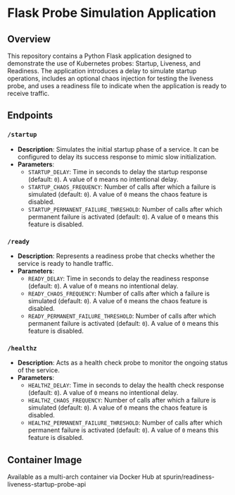 # Flask Probe Simulation Application

## Overview

This repository contains a Python Flask application designed to demonstrate the use of Kubernetes probes: Startup, Liveness, and Readiness. The application introduces a delay to simulate startup operations, includes an optional chaos injection for testing the liveness probe, and uses a readiness file to indicate when the application is ready to receive traffic.

## Endpoints

### `/startup`

- **Description**: Simulates the initial startup phase of a service. It can be configured to delay its success response to mimic slow initialization.
- **Parameters**:
  - `STARTUP_DELAY`: Time in seconds to delay the startup response (default: `0`). A value of `0` means no intentional delay.
  - `STARTUP_CHAOS_FREQUENCY`: Number of calls after which a failure is simulated (default: `0`). A value of `0` means the chaos feature is disabled.
  - `STARTUP_PERMANENT_FAILURE_THRESHOLD`: Number of calls after which permanent failure is activated (default: `0`). A value of `0` means this feature is disabled.

### `/ready`

- **Description**: Represents a readiness probe that checks whether the service is ready to handle traffic.
- **Parameters**:
  - `READY_DELAY`: Time in seconds to delay the readiness response (default: `0`). A value of `0` means no intentional delay.
  - `READY_CHAOS_FREQUENCY`: Number of calls after which a failure is simulated (default: `0`). A value of `0` means the chaos feature is disabled.
  - `READY_PERMANENT_FAILURE_THRESHOLD`: Number of calls after which permanent failure is activated (default: `0`). A value of `0` means this feature is disabled.

### `/healthz`

- **Description**: Acts as a health check probe to monitor the ongoing status of the service.
- **Parameters**:
  - `HEALTHZ_DELAY`: Time in seconds to delay the health check response (default: `0`). A value of `0` means no intentional delay.
  - `HEALTHZ_CHAOS_FREQUENCY`: Number of calls after which a failure is simulated (default: `0`). A value of `0` means the chaos feature is disabled.
  - `HEALTHZ_PERMANENT_FAILURE_THRESHOLD`: Number of calls after which permanent failure is activated (default: `0`). A value of `0` means this feature is disabled.

## Container Image

Available as a multi-arch container via Docker Hub at spurin/readiness-liveness-startup-probe-api
